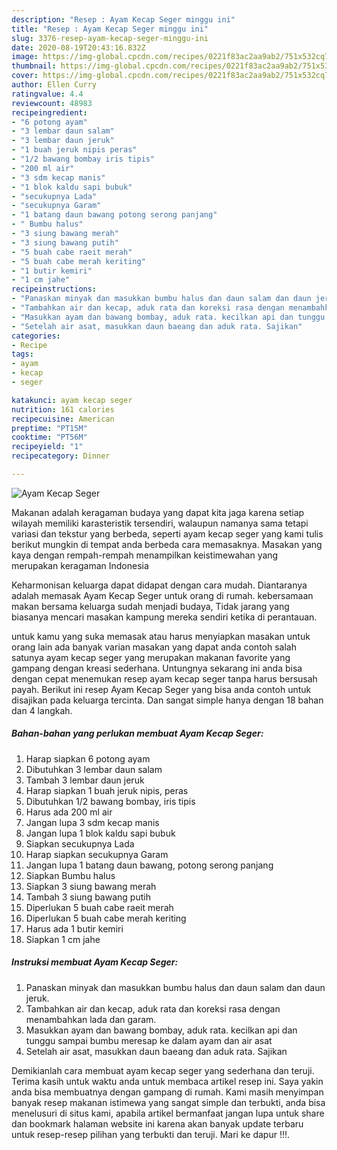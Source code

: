 ```yaml
---
description: "Resep : Ayam Kecap Seger minggu ini"
title: "Resep : Ayam Kecap Seger minggu ini"
slug: 3376-resep-ayam-kecap-seger-minggu-ini
date: 2020-08-19T20:43:16.832Z
image: https://img-global.cpcdn.com/recipes/0221f83ac2aa9ab2/751x532cq70/ayam-kecap-seger-foto-resep-utama.jpg
thumbnail: https://img-global.cpcdn.com/recipes/0221f83ac2aa9ab2/751x532cq70/ayam-kecap-seger-foto-resep-utama.jpg
cover: https://img-global.cpcdn.com/recipes/0221f83ac2aa9ab2/751x532cq70/ayam-kecap-seger-foto-resep-utama.jpg
author: Ellen Curry
ratingvalue: 4.4
reviewcount: 48983
recipeingredient:
- "6 potong ayam"
- "3 lembar daun salam"
- "3 lembar daun jeruk"
- "1 buah jeruk nipis peras"
- "1/2 bawang bombay iris tipis"
- "200 ml air"
- "3 sdm kecap manis"
- "1 blok kaldu sapi bubuk"
- "secukupnya Lada"
- "secukupnya Garam"
- "1 batang daun bawang potong serong panjang"
- " Bumbu halus"
- "3 siung bawang merah"
- "3 siung bawang putih"
- "5 buah cabe raeit merah"
- "5 buah cabe merah keriting"
- "1 butir kemiri"
- "1 cm jahe"
recipeinstructions:
- "Panaskan minyak dan masukkan bumbu halus dan daun salam dan daun jeruk."
- "Tambahkan air dan kecap, aduk rata dan koreksi rasa dengan menambahkan lada dan garam."
- "Masukkan ayam dan bawang bombay, aduk rata. kecilkan api dan tunggu sampai bumbu meresap ke dalam ayam dan air asat"
- "Setelah air asat, masukkan daun baeang dan aduk rata. Sajikan"
categories:
- Recipe
tags:
- ayam
- kecap
- seger

katakunci: ayam kecap seger 
nutrition: 161 calories
recipecuisine: American
preptime: "PT15M"
cooktime: "PT56M"
recipeyield: "1"
recipecategory: Dinner

---
```



![Ayam Kecap Seger](https://img-global.cpcdn.com/recipes/0221f83ac2aa9ab2/751x532cq70/ayam-kecap-seger-foto-resep-utama.jpg)

Makanan adalah keragaman budaya yang dapat kita jaga karena setiap wilayah memiliki karasteristik tersendiri, walaupun namanya sama tetapi variasi dan tekstur yang berbeda, seperti ayam kecap seger yang kami tulis berikut mungkin di tempat anda berbeda cara memasaknya. Masakan yang kaya dengan rempah-rempah menampilkan keistimewahan yang merupakan keragaman Indonesia



Keharmonisan keluarga dapat didapat dengan cara mudah. Diantaranya adalah memasak Ayam Kecap Seger untuk orang di rumah. kebersamaan makan bersama keluarga sudah menjadi budaya, Tidak jarang yang biasanya mencari masakan kampung mereka sendiri ketika di perantauan.

untuk kamu yang suka memasak atau harus menyiapkan masakan untuk orang lain ada banyak varian masakan yang dapat anda contoh salah satunya ayam kecap seger yang merupakan makanan favorite yang gampang dengan kreasi sederhana. Untungnya sekarang ini anda bisa dengan cepat menemukan resep ayam kecap seger tanpa harus bersusah payah.
Berikut ini resep Ayam Kecap Seger yang bisa anda contoh untuk disajikan pada keluarga tercinta. Dan sangat simple hanya dengan 18 bahan dan 4 langkah.


<!--inarticleads1-->

##### Bahan-bahan yang perlukan membuat Ayam Kecap Seger:

1. Harap siapkan 6 potong ayam
1. Dibutuhkan 3 lembar daun salam
1. Tambah 3 lembar daun jeruk
1. Harap siapkan 1 buah jeruk nipis, peras
1. Dibutuhkan 1/2 bawang bombay, iris tipis
1. Harus ada 200 ml air
1. Jangan lupa 3 sdm kecap manis
1. Jangan lupa 1 blok kaldu sapi bubuk
1. Siapkan secukupnya Lada
1. Harap siapkan secukupnya Garam
1. Jangan lupa 1 batang daun bawang, potong serong panjang
1. Siapkan  Bumbu halus
1. Siapkan 3 siung bawang merah
1. Tambah 3 siung bawang putih
1. Diperlukan 5 buah cabe raeit merah
1. Diperlukan 5 buah cabe merah keriting
1. Harus ada 1 butir kemiri
1. Siapkan 1 cm jahe




<!--inarticleads2-->

##### Instruksi membuat  Ayam Kecap Seger:

1. Panaskan minyak dan masukkan bumbu halus dan daun salam dan daun jeruk.
1. Tambahkan air dan kecap, aduk rata dan koreksi rasa dengan menambahkan lada dan garam.
1. Masukkan ayam dan bawang bombay, aduk rata. kecilkan api dan tunggu sampai bumbu meresap ke dalam ayam dan air asat
1. Setelah air asat, masukkan daun baeang dan aduk rata. Sajikan




Demikianlah cara membuat ayam kecap seger yang sederhana dan teruji. Terima kasih untuk waktu anda untuk membaca artikel resep ini. Saya yakin anda bisa membuatnya dengan gampang di rumah. Kami masih menyimpan banyak resep makanan istimewa yang sangat simple dan terbukti, anda bisa menelusuri di situs kami, apabila artikel bermanfaat jangan lupa untuk share dan bookmark halaman website ini karena akan banyak update terbaru untuk resep-resep pilihan yang terbukti dan teruji. Mari ke dapur !!!. 
